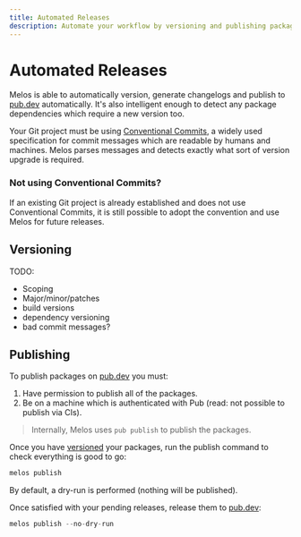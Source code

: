 ```yaml
---
title: Automated Releases
description: Automate your workflow by versioning and publishing packages with Melos
---
```


# Automated Releases

Melos is able to automatically version, generate changelogs and publish to [pub.dev](https://pub.dev)
automatically. It's also intelligent enough to detect any package dependencies which require a new
version too.

Your Git project must be using [Conventional Commits](https://www.conventionalcommits.org/en/v1.0.0/),
a widely used specification for commit messages which are readable by humans and machines. Melos parses
messages and detects exactly what sort of version upgrade is required.

### Not using Conventional Commits?

If an existing Git project is already established and does not use Conventional Commits, it is still
possible to adopt the convention and use Melos for future releases.

## Versioning

TODO:
- Scoping
- Major/minor/patches
- build versions
- dependency versioning
- bad commit messages?

## Publishing

To publish packages on [pub.dev](https://pub.dev) you must:

1. Have permission to publish all of the packages.
2. Be on a machine which is authenticated with Pub (read: not possible to publish via CIs).

> Internally, Melos uses `pub publish` to publish the packages.

Once you have [versioned](#versioning) your packages, run the publish command to check everything is good to go:

```dart
melos publish
```

By default, a dry-run is performed (nothing will be published).

Once satisfied with your pending releases, release them to [pub.dev](https://pub.dev):

```dart
melos publish --no-dry-run
```